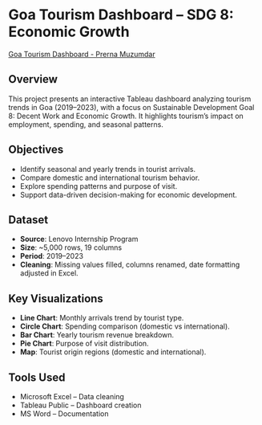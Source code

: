 # Goa Tourism Dashboard – SDG 8: Economic Growth
[Goa Tourism Dashboard - Prerna Muzumdar](https://public.tableau.com/app/profile/prerna.muzumdar/viz/GoaTourismDashboard-PrernaMuzumdar/GoaTourismDashboard?publish=yes)


## Overview

This project presents an interactive Tableau dashboard analyzing tourism trends in Goa (2019–2023), with a focus on Sustainable Development Goal 8: Decent Work and Economic Growth. It highlights tourism’s impact on employment, spending, and seasonal patterns.

## Objectives

- Identify seasonal and yearly trends in tourist arrivals.
- Compare domestic and international tourism behavior.
- Explore spending patterns and purpose of visit.
- Support data-driven decision-making for economic development.

## Dataset

- **Source**: Lenovo Internship Program  
- **Size**: ~5,000 rows, 19 columns  
- **Period**: 2019–2023  
- **Cleaning**: Missing values filled, columns renamed, date formatting adjusted in Excel.

## Key Visualizations

- **Line Chart**: Monthly arrivals trend by tourist type.
- **Circle Chart**: Spending comparison (domestic vs international).
- **Bar Chart**: Yearly tourism revenue breakdown.
- **Pie Chart**: Purpose of visit distribution.
- **Map**: Tourist origin regions (domestic and international).

## Tools Used

- Microsoft Excel – Data cleaning  
- Tableau Public – Dashboard creation  
- MS Word – Documentation


